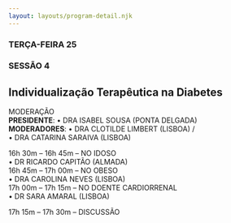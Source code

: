 ```yaml
---
layout: layouts/program-detail.njk
---
```

### TERÇA-FEIRA 25    
### SESSÃO 4
## Individualização Terapêutica na Diabetes  
MODERAÇÃO  
**PRESIDENTE**: • DRA ISABEL SOUSA (PONTA DELGADA)   
**MODERADORES**: • DRA CLOTILDE LIMBERT (LISBOA) /  
• DRA CATARINA SARAIVA (LISBOA)  

16h 30m – 16h 45m – NO IDOSO  
• DR RICARDO CAPITÃO (ALMADA)  
16h 45m – 17h 00m – NO OBESO  
• DRA CAROLINA NEVES (LISBOA)  
17h 00m – 17h 15m – NO DOENTE CARDIORRENAL   
• DR SARA AMARAL (LISBOA)  

17h 15m – 17h 30m – DISCUSSÃO
